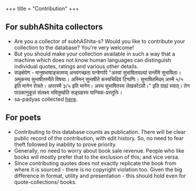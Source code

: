 +++
title = "Contribution"
+++

## For subhAShita collectors
- Are you a collector of subhAShita-s? Would you like to contribute your collection to the database? You're very welcome!
- But you should make your collection available in such a way that a machine which does not know human languages can distinguish individual quotes, ratings and various other details.
- सङ्क्षेपेण - मानुषभाषाङ्कामप्य् अनवगच्छता यन्त्रेणापि "अस्यां सुभाषितावल्यां सन्तीमे सुभाषिताः। अमुकस्य सुभाषीतस्यैते विषयाः। अस्मिन् सुभाषीते कस्यचिदियं टिप्पणिः। सुभाषितमिदम् अस्मै ५/५ इति मानेन रोचते। अपरस्मै ३/५ इति मानेन। अस्य सुभाषितस्य लेखकोऽसौ।" इति ग्राह्यं स्यात्। तेन पाठकानुकूलं संलक्ष्य भवितुमर्हति सङ्ग्रहस्य यान्त्रिक-प्रस्तुतिः।
- sa-padyas collected [here](https://github.com/subhAShita/db_toml_md_sa_padya).

## For poets
- Contributing to this database counts as publication. There will be clear public record of the contribution, with edit history. So, no need to fear theft followed by inability to prove priority.
- Generally, no need to worry about book sale revenue. People who like books will mostly prefer that to the exclusion of this; and vice versa.
- Since contributing quotes does not exactly replicate the book from where it is sourced - there is no copyright violation too. Given the big difference in format, utility and presentation - this should hold even for quote-collections/ books.